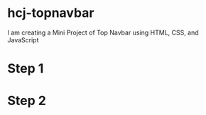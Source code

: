 # hcj-topnavbar
I am creating a Mini Project of Top Navbar using HTML, CSS, and JavaScript

# Step 1

# Step 2
